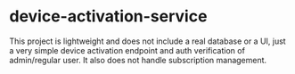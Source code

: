 # device-activation-service

This project is lightweight and does not include a real database or a UI, just a very simple device activation endpoint and auth verification of admin/regular user. It also does not handle subscription management.